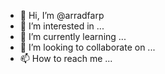 - 👋 Hi, I’m @arradfarp
- 👀 I’m interested in ...
- 🌱 I’m currently learning ...
- 💞️ I’m looking to collaborate on ...
- 📫 How to reach me ...

<!---
arradfarp/arradfarp is a ✨ special ✨ repository because its `README.md` (this file) appears on your GitHub profile.
You can click the Preview link to take a look at your changes.
--->
